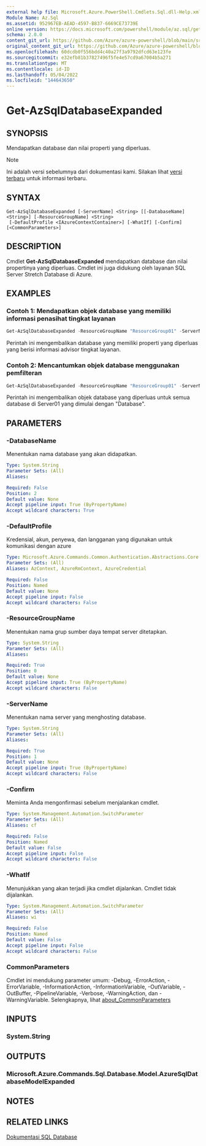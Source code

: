 ```yaml
---
external help file: Microsoft.Azure.PowerShell.Cmdlets.Sql.dll-Help.xml
Module Name: Az.Sql
ms.assetid: 952967EB-AEAD-4597-B837-6669CE73739E
online version: https://docs.microsoft.com/powershell/module/az.sql/get-azsqldatabaseexpanded
schema: 2.0.0
content_git_url: https://github.com/Azure/azure-powershell/blob/main/src/Sql/Sql/help/Get-AzSqlDatabaseExpanded.md
original_content_git_url: https://github.com/Azure/azure-powershell/blob/main/src/Sql/Sql/help/Get-AzSqlDatabaseExpanded.md
ms.openlocfilehash: 60dcdb0f556bdd4c40a27f3a9792dfcd63e123fe
ms.sourcegitcommit: e32efb81b37827496f5fe4e57cd9a67004b5a271
ms.translationtype: MT
ms.contentlocale: id-ID
ms.lasthandoff: 05/04/2022
ms.locfileid: "144643650"
---
```

# Get-AzSqlDatabaseExpanded

## SYNOPSIS
Mendapatkan database dan nilai properti yang diperluas.

> [!NOTE]
>Ini adalah versi sebelumnya dari dokumentasi kami. Silakan lihat [versi terbaru](/powershell/module/az.sql/get-azsqldatabaseexpanded) untuk informasi terbaru.

## SYNTAX

```
Get-AzSqlDatabaseExpanded [-ServerName] <String> [[-DatabaseName] <String>] [-ResourceGroupName] <String>
 [-DefaultProfile <IAzureContextContainer>] [-WhatIf] [-Confirm] [<CommonParameters>]
```

## DESCRIPTION
Cmdlet **Get-AzSqlDatabaseExpanded** mendapatkan database dan nilai propertinya yang diperluas.
Cmdlet ini juga didukung oleh layanan SQL Server Stretch Database di Azure.

## EXAMPLES

### Contoh 1: Mendapatkan objek database yang memiliki informasi penasihat tingkat layanan
```powershell
Get-AzSqlDatabaseExpanded -ResourceGroupName "ResourceGroup01" -ServerName "Server01" -DatabaseName "Database01"
```

Perintah ini mengembalikan database yang memiliki properti yang diperluas yang berisi informasi advisor tingkat layanan.

### Contoh 2: Mencantumkan objek database menggunakan pemfilteran
```powershell
Get-AzSqlDatabaseExpanded -ResourceGroupName "ResourceGroup01" -ServerName "Server01" -DatabaseName "Database*"
```

Perintah ini mengembalikan objek database yang diperluas untuk semua database di Server01 yang dimulai dengan "Database".

## PARAMETERS

### -DatabaseName
Menentukan nama database yang akan didapatkan.

```yaml
Type: System.String
Parameter Sets: (All)
Aliases:

Required: False
Position: 2
Default value: None
Accept pipeline input: True (ByPropertyName)
Accept wildcard characters: True
```

### -DefaultProfile
Kredensial, akun, penyewa, dan langganan yang digunakan untuk komunikasi dengan azure

```yaml
Type: Microsoft.Azure.Commands.Common.Authentication.Abstractions.Core.IAzureContextContainer
Parameter Sets: (All)
Aliases: AzContext, AzureRmContext, AzureCredential

Required: False
Position: Named
Default value: None
Accept pipeline input: False
Accept wildcard characters: False
```

### -ResourceGroupName
Menentukan nama grup sumber daya tempat server ditetapkan.

```yaml
Type: System.String
Parameter Sets: (All)
Aliases:

Required: True
Position: 0
Default value: None
Accept pipeline input: True (ByPropertyName)
Accept wildcard characters: False
```

### -ServerName
Menentukan nama server yang menghosting database.

```yaml
Type: System.String
Parameter Sets: (All)
Aliases:

Required: True
Position: 1
Default value: None
Accept pipeline input: True (ByPropertyName)
Accept wildcard characters: False
```

### -Confirm
Meminta Anda mengonfirmasi sebelum menjalankan cmdlet.

```yaml
Type: System.Management.Automation.SwitchParameter
Parameter Sets: (All)
Aliases: cf

Required: False
Position: Named
Default value: False
Accept pipeline input: False
Accept wildcard characters: False
```

### -WhatIf
Menunjukkan yang akan terjadi jika cmdlet dijalankan.
Cmdlet tidak dijalankan.

```yaml
Type: System.Management.Automation.SwitchParameter
Parameter Sets: (All)
Aliases: wi

Required: False
Position: Named
Default value: False
Accept pipeline input: False
Accept wildcard characters: False
```

### CommonParameters
Cmdlet ini mendukung parameter umum: -Debug, -ErrorAction, -ErrorVariable, -InformationAction, -InformationVariable, -OutVariable, -OutBuffer, -PipelineVariable, -Verbose, -WarningAction, dan -WarningVariable. Selengkapnya, lihat [about_CommonParameters](http://go.microsoft.com/fwlink/?LinkID=113216)

## INPUTS

### System.String

## OUTPUTS

### Microsoft.Azure.Commands.Sql.Database.Model.AzureSqlDatabaseModelExpanded

## NOTES

## RELATED LINKS

[Dokumentasi SQL Database](https://docs.microsoft.com/azure/sql-database/)
